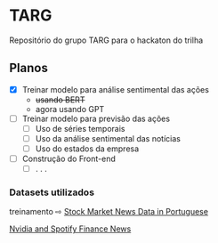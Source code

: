 # TARG
Repositório do grupo TARG para o hackaton do trilha

## Planos
- [x] Treinar modelo para análise sentimental das ações
   - ~~usando BERT~~
   - agora usando GPT
- [ ] Treinar modelo para previsão das ações
   - [ ] Uso de séries temporais
   - [ ] Uso da análise sentimental das notícias
   - [ ] Uso do estados da empresa
- [ ] Construção do Front-end
   - [ ] . . .

### Datasets utilizados
treinamento ⇨ 
[Stock Market News Data in Portuguese](https://www.kaggle.com/datasets/mateuspicanco/financial-phrase-bank-portuguese-translation?resource=download)

[Nvidia and Spotify Finance News](https://www.kaggle.com/datasets/magodobolo/nvidia-news/data?select=nvidia_sentimental_analisis.csv)

